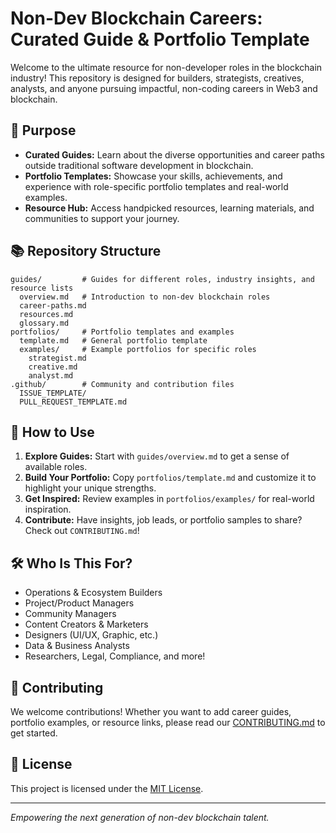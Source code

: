 # Non-Dev Blockchain Careers: Curated Guide & Portfolio Template

Welcome to the ultimate resource for non-developer roles in the blockchain industry! This repository is designed for builders, strategists, creatives, analysts, and anyone pursuing impactful, non-coding careers in Web3 and blockchain.

## 🚀 Purpose

- **Curated Guides:** Learn about the diverse opportunities and career paths outside traditional software development in blockchain.
- **Portfolio Templates:** Showcase your skills, achievements, and experience with role-specific portfolio templates and real-world examples.
- **Resource Hub:** Access handpicked resources, learning materials, and communities to support your journey.

## 📚 Repository Structure

```
guides/         # Guides for different roles, industry insights, and resource lists
  overview.md   # Introduction to non-dev blockchain roles
  career-paths.md
  resources.md
  glossary.md
portfolios/     # Portfolio templates and examples
  template.md   # General portfolio template
  examples/     # Example portfolios for specific roles
    strategist.md
    creative.md
    analyst.md
.github/        # Community and contribution files
  ISSUE_TEMPLATE/
  PULL_REQUEST_TEMPLATE.md
```

## 🧭 How to Use

1. **Explore Guides:** Start with `guides/overview.md` to get a sense of available roles.
2. **Build Your Portfolio:** Copy `portfolios/template.md` and customize it to highlight your unique strengths.
3. **Get Inspired:** Review examples in `portfolios/examples/` for real-world inspiration.
4. **Contribute:** Have insights, job leads, or portfolio samples to share? Check out `CONTRIBUTING.md`!

## 🛠️ Who Is This For?

- Operations & Ecosystem Builders
- Project/Product Managers
- Community Managers
- Content Creators & Marketers
- Designers (UI/UX, Graphic, etc.)
- Data & Business Analysts
- Researchers, Legal, Compliance, and more!

## 🤝 Contributing

We welcome contributions! Whether you want to add career guides, portfolio examples, or resource links, please read our [CONTRIBUTING.md](CONTRIBUTING.md) to get started.

## 📜 License

This project is licensed under the [MIT License](LICENSE).

---

*Empowering the next generation of non-dev blockchain talent.*
